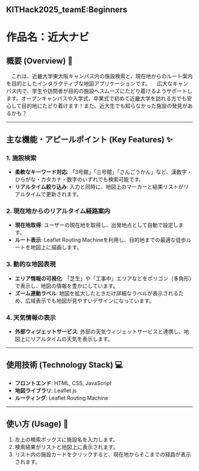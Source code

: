  ## KITHack2025_teamE:Beginners


# 作品名：近大ナビ

## 概要 (Overview) 📖
　これは、近畿大学東大阪キャンパス内の施設検索と、現在地からのルート案内を目的としたインタラクティブな地図アプリケーションです。
　広大なキャンパス内で、学生や訪問者が目的の施設へスムーズにたどり着けるようサポートします。オープンキャンパスや入学式、卒業式で初めて近畿大学を訪れる方でも安心して目的地にたどり着けます！また、近大生でも知らなかった施設の発見があるかも？



---

## 主な機能・アピールポイント (Key Features) ✨

### 1. 施設検索
- **柔軟なキーワード対応**: 「3号館」「三号館」「さんごうかん」など、漢数字・ひらがな・カタカナ・数字のいずれでも検索可能です。
- **リアルタイム絞り込み**: 入力と同時に、地図上のマーカーと結果リストがリアルタイムで更新されます。

### 2. 現在地からのリアルタイム経路案内
- **現在地取得**: ユーザーの現在地を取得し、出発地点として自動で設定します。
- **ルート表示**: Leaflet Routing Machineを利用し、目的地までの最適な徒歩ルートを地図上に描画します。

### 3. 動的な地図表現
- **エリア情報の可視化**: 「芝生」や「工事中」エリアなどをポリゴン（多角形）で表示し、地図の情報を豊かにしています。
- **ズーム連動ラベル**: 地図を拡大したときだけ詳細なラベルが表示されるため、広域表示でも地図が見やすいデザインになっています。

### 4. 天気情報の表示
- **外部ウィジェットサービス**: 外部の天気ウィジェットサービスと連携し、地図上にリアルタイムの天気を表示します。

---

## 使用技術 (Technology Stack) 💻
- **フロントエンド**: HTML, CSS, JavaScript
- **地図ライブラリ**: Leaflet.js
- **ルーティング**: Leaflet Routing Machine

---

## 使い方 (Usage) 🚀
1.  左上の検索ボックスに施設名を入力します。
2.  検索結果がリストと地図上に表示されます。
3.  リスト内の施設カードをクリックすると、現在地からそこまでの経路が表示されます。